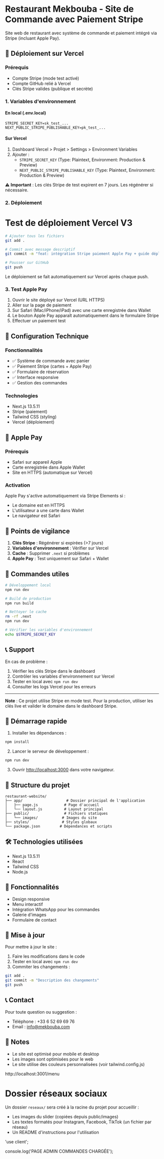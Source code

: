 # Restaurant Mekbouba - Site de Commande avec Paiement Stripe

Site web de restaurant avec système de commande et paiement intégré via Stripe (incluant Apple Pay).

## 🚀 Déploiement sur Vercel

### Prérequis
- Compte Stripe (mode test activé)
- Compte GitHub relié à Vercel
- Clés Stripe valides (publique et secrète)

### 1. Variables d'environnement

#### En local (.env.local)
```
STRIPE_SECRET_KEY=sk_test_...
NEXT_PUBLIC_STRIPE_PUBLISHABLE_KEY=pk_test_...
```

#### Sur Vercel
1. Dashboard Vercel > Projet > Settings > Environment Variables
2. Ajouter :
   - `STRIPE_SECRET_KEY` (Type: Plaintext, Environment: Production & Preview)
   - `NEXT_PUBLIC_STRIPE_PUBLISHABLE_KEY` (Type: Plaintext, Environment: Production & Preview)

⚠️ **Important** : Les clés Stripe de test expirent en 7 jours. Les régénérer si nécessaire.

### 2. Déploiement
# Test de déploiement Vercel V3
```bash
# Ajouter tous les fichiers
git add .

# Commit avec message descriptif
git commit -m "feat: intégration Stripe paiement Apple Pay + guide déploiement"

# Pousser sur GitHub
git push
```

Le déploiement se fait automatiquement sur Vercel après chaque push.

### 3. Test Apple Pay

1. Ouvrir le site déployé sur Vercel (URL HTTPS)
2. Aller sur la page de paiement
3. Sur Safari (Mac/iPhone/iPad) avec une carte enregistrée dans Wallet
4. Le bouton Apple Pay apparaît automatiquement dans le formulaire Stripe
5. Effectuer un paiement test

## 🔧 Configuration Technique

### Fonctionnalités
- ✅ Système de commande avec panier
- ✅ Paiement Stripe (cartes + Apple Pay)
- ✅ Formulaire de réservation
- ✅ Interface responsive
- ✅ Gestion des commandes

### Technologies
- Next.js 13.5.11
- Stripe (paiement)
- Tailwind CSS (styling)
- Vercel (déploiement)

## 📱 Apple Pay

### Prérequis
- Safari sur appareil Apple
- Carte enregistrée dans Apple Wallet
- Site en HTTPS (automatique sur Vercel)

### Activation
Apple Pay s'active automatiquement via Stripe Elements si :
- Le domaine est en HTTPS
- L'utilisateur a une carte dans Wallet
- Le navigateur est Safari

## 🚨 Points de vigilance

1. **Clés Stripe** : Régénérer si expirées (>7 jours)
2. **Variables d'environnement** : Vérifier sur Vercel
3. **Cache** : Supprimer `.next` si problèmes
4. **Apple Pay** : Test uniquement sur Safari + Wallet

## 🔄 Commandes utiles

```bash
# Développement local
npm run dev

# Build de production
npm run build

# Nettoyer le cache
rm -rf .next
npm run dev

# Vérifier les variables d'environnement
echo $STRIPE_SECRET_KEY
```

## 📞 Support

En cas de problème :
1. Vérifier les clés Stripe dans le dashboard
2. Contrôler les variables d'environnement sur Vercel
3. Tester en local avec `npm run dev`
4. Consulter les logs Vercel pour les erreurs

---

**Note** : Ce projet utilise Stripe en mode test. Pour la production, utiliser les clés live et valider le domaine dans le dashboard Stripe.

## 🚀 Démarrage rapide

1. Installer les dépendances :
```bash
npm install
```

2. Lancer le serveur de développement :
```bash
npm run dev
```

3. Ouvrir [http://localhost:3000](http://localhost:3000) dans votre navigateur.

## 📁 Structure du projet

```
restaurant-website/
├── app/                    # Dossier principal de l'application
│   ├── page.js            # Page d'accueil
│   └── layout.js          # Layout principal
├── public/                # Fichiers statiques
│   └── images/           # Images du site
├── styles/               # Styles globaux
└── package.json         # Dépendances et scripts
```

## 🛠 Technologies utilisées

- Next.js 13.5.11
- React
- Tailwind CSS
- Node.js

## 📱 Fonctionnalités

- Design responsive
- Menu interactif
- Intégration WhatsApp pour les commandes
- Galerie d'images
- Formulaire de contact

## 🔄 Mise à jour

Pour mettre à jour le site :

1. Faire les modifications dans le code
2. Tester en local avec `npm run dev`
3. Commiter les changements :
```bash
git add .
git commit -m "Description des changements"
git push
```

## 📞 Contact

Pour toute question ou suggestion :
- Téléphone : +33 6 52 69 69 76
- Email : info@mekbouba.com

## 📝 Notes

- Le site est optimisé pour mobile et desktop
- Les images sont optimisées pour le web
- Le site utilise des couleurs personnalisées (voir tailwind.config.js) 

http://localhost:3001/menu 

# Dossier réseaux sociaux

Un dossier `reseaux/` sera créé à la racine du projet pour accueillir :
- Les images du slider (copiées depuis public/images)
- Les textes formatés pour Instagram, Facebook, TikTok (un fichier par réseau)
- Un README d'instructions pour l'utilisation 

'use client';

console.log('PAGE ADMIN COMMANDES CHARGÉE');
